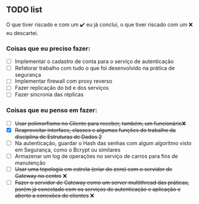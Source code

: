 ## TODO list

O que tiver riscado e com um ✔️ eu já concluí, o que tiver riscado com um ❌ eu descartei.

### Coisas que eu **preciso** fazer:

- [ ] Implementar o cadastro de conta para o serviço de autenticação
- [ ] Refatorar trabalho com tudo o que foi desenvolvido na prática de segurança
- [ ] Implementar firewall com proxy reverso
- [ ] Fazer replicação do bd e dos serviços
- [ ] Fazer sincronia das réplicas

### Coisas que eu **penso** em fazer:

- [ ] ~~Usar polimorfismo no Cliente para receber, também, um funcionário~~❌
- [x] ~~Reaproveitar interface, classes e algumas funções do trabalho da disciplina de Estruturas de Dados 2~~
- [ ] Na autenticação, guardar o Hash das senhas com algum algoritmo visto em Segurança, como o Bcrypt ou similares
- [ ] Armazenar um log de operações no serviço de carros para fins de manutenção
- [ ] ~~Usar uma topologia em estrela (criar do zero) com o servidor de Gateway no centro~~ ❌
- [ ] ~~Fazer o servidor de Gateway como um server multithread das práticas, porém já conectado com os serviços de autenticação e aplicação e aberto a conexões de clientes~~ ❌
